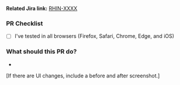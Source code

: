 **Related Jira link:** [RHIN-XXXX](https://rhinogram.atlassian.net/browse/RHIN-XXXX)

### PR Checklist
- [ ] I've tested in all browsers (Firefox, Safari, Chrome, Edge, and iOS)

### What should this PR do?
*

[If there are UI changes, include a before and after screenshot.]
